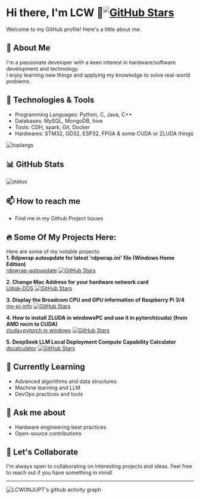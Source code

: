 # Hi there, I'm LCW 👋[![GitHub Stars](https://img.shields.io/github/stars/LCW0NJUPT/LCW0NJUPT.svg?style=social)](https://github.com/LCW0NJUPT/LCW0NJUPT/stargazers)


Welcome to my GitHub profile! Here's a little about me:


## 🚀 About Me
I'm a passionate developer with a keen interest in hardware/software development and technology.   
I enjoy learning new things and applying my knowledge to solve real-world problems.  

## 🔧 Technologies & Tools
- Programming Languages: Python, C, Java, C++
- Databases: MySQL, MongoDB, hive
- Tools: CDH, spark, Git, Docker
- Hardwares: STM32, GD32, ESP32, FPGA & some CUDA or ZLUDA things
  
![toplangs](https://github-readme-stats.vercel.app/api/top-langs/?username=LCW0NJUPT)

## 📊 GitHub Stats
![status](https://github-readme-stats.vercel.app/api?username=LCW0NJUPT&show_icons=true)

## 📫 How to reach me
- Find me in my Github Project Issues

## 🔥 Some Of My Projects Here:
Here are some of my notable projects:  
**1. Rdpwrap autoupdate for latest 'rdpwrap.ini' file (Windows Home Edition)**  
[rdpwrap-autoupdate](https://github.com/LCW0NJUPT/rdpwrap-autoupdate)
[![GitHub Stars](https://img.shields.io/github/stars/LCW0NJUPT/rdpwrap-autoupdate.svg?style=social)](https://github.com/LCW0NJUPT/rdpwrap-autoupdate/stargazers)

**2. Change Mac Address for your hardware network card**  
[Udisk-DOS](https://github.com/LCW0NJUPT/Udisk-DOS)
[![GitHub Stars](https://img.shields.io/github/stars/LCW0NJUPT/Udisk-DOS.svg?style=social)](https://github.com/LCW0NJUPT/Udisk-DOS/stargazers)

**3. Display the Broadcom CPU and GPU information of Raspberry Pi 3/4**  
[my-pi-info](https://github.com/LCW0NJUPT/my-pi-info)
[![GitHub Stars](https://img.shields.io/github/stars/LCW0NJUPT/my-pi-info.svg?style=social)](https://github.com/LCW0NJUPT/my-pi-info/stargazers)

**4. How to install ZLUDA in windowsPC and use it in pytorch(cuda) (from AMD rocm to CUDA)**  
[zluda+pytorch in windows](https://lcw0njupt.github.io/zluda/zluda.htm)
[![GitHub Stars](https://img.shields.io/github/stars/LCW0NJUPT/lcw0njupt.github.io.svg?style=social)](https://github.com/LCW0NJUPT/lcw0njupt.github.io/stargazers)

**5. DeepSeek LLM Local Deployment Compute Capability Calculator**  
[dscalculator](https://lcw0njupt.github.io/calculator/dscalculator.html)
[![GitHub Stars](https://img.shields.io/github/stars/LCW0NJUPT/lcw0njupt.github.io.svg?style=social)](https://github.com/LCW0NJUPT/lcw0njupt.github.io/stargazers)

## 🌱 Currently Learning
- Advanced algorithms and data structures
- Machine learning and LLM
- DevOps practices and tools

## 💬 Ask me about
- Hardware engineering best practices
- Open-source contributions

## 🤝 Let's Collaborate
I'm always open to collaborating on interesting projects and ideas. Feel free to reach out if you have something in mind!
 
------------------------------------------------------  
![LCW0NJUPT's github activity graph](https://github-readme-activity-graph.vercel.app/graph?username=LCW0NJUPT&theme=github-compact)   
